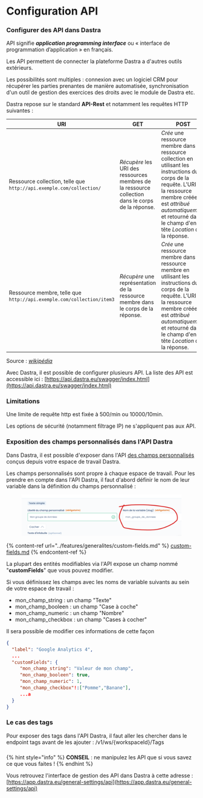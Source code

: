 # Configuration API

### Configurer des API dans Dastra&#x20;

API signifie _**application programming interface**_ ou « interface de programmation d’application » en français.&#x20;

Les API permettent de connecter la plateforme Dastra a d'autres outils extérieurs.&#x20;

Les possibilités sont multiples : connexion avec un logiciel CRM pour récupérer les parties prenantes de manière automatisée, synchronisation d'un outil de gestion des exercices des droits avec le module de Dastra etc.

Dastra repose sur le standard **API-Rest** et notamment les requêtes HTTP suivantes :&#x20;



| URI                                                                   | GET                                                                                               | POST                                                                                                                                                                                                                                           | PUT                                                                                                                                                                                                | PATCH                                                                                                                                                                                                                  | DELETE                                                                                   |
| --------------------------------------------------------------------- | ------------------------------------------------------------------------------------------------- | ---------------------------------------------------------------------------------------------------------------------------------------------------------------------------------------------------------------------------------------------- | -------------------------------------------------------------------------------------------------------------------------------------------------------------------------------------------------- | ---------------------------------------------------------------------------------------------------------------------------------------------------------------------------------------------------------------------- | ---------------------------------------------------------------------------------------- |
| Ressource collection, telle que `http://api.exemple.com/collection/`  | _Récupère_ les URI des ressources membres de la ressource collection dans le corps de la réponse. | _Crée_ une ressource membre dans la ressource collection en utilisant les instructions du corps de la requête. L'URI de la ressource membre créée est _attribué automatiquement_ et retourné dans le champ d'en-tête _Location_ de la réponse. | _Remplace_ toutes les représentations des ressources membres de la ressource collection par la représentation dans le corps de la requête, ou _crée_ la ressource collection si elle n'existe pas. | _Met à jour_ toutes les représentations des ressources membres de la ressource collection en utilisant les instructions du corps de la requête, ou _crée éventuellement_ la ressource collection si elle n'existe pas. | _Supprime_ toutes les représentations des ressources membres de la ressource collection. |
| Ressource membre, telle que `http://api.exemple.com/collection/item3` | _Récupère_ une représentation de la ressource membre dans le corps de la réponse.                 | _Crée_ une ressource membre dans la ressource membre en utilisant les instructions du corps de la requête. L'URI de la ressource membre créée est _attribué automatiquement_ et retourné dans le champ d'en-tête _Location_ de la réponse.     | _Remplace_ toutes les représentations de la ressource membre, ou _crée_ la ressource membre si elle n'existe pas, par la représentation dans le corps de la requête.                               | _Met à jour_ toutes les représentations de la ressource membre, ou _crée éventuellement_ la ressource membre si elle n'existe pas, en utilisant les instructions du corps de la requête.                               | _Supprime_ toutes les représentations de la ressource membre.                            |

&#x20;Source : [_wikipédia_](https://fr.wikipedia.org/wiki/Representational\_state\_transfer)&#x20;



Avec Dastra, il est possible de configurer plusieurs API. La liste des API est accessible ici : [https://api.dastra.eu/swagger/index.html](https://api.dastra.eu/swagger/index.html)

### Limitations&#x20;

Une limite de requête http est fixée à 500/min ou 10000/10min.

Les options de sécurité (notamment filtrage IP) ne s'appliquent pas aux API.&#x20;

### Exposition des champs personnalisés dans l'API Dastra&#x20;

Dans Dastra, il est possible d'exposer dans l'API [des champs personnalisés](../features/generalites/custom-fields.md) conçus depuis votre espace de travail Dastra.&#x20;

Les champs personnalisés sont propre à chaque espace de travail. Pour les prendre en compte dans l'API Dastra, il faut d'abord définir le nom de leur variable dans la définition du champs personnalisé :&#x20;

<figure><img src="../.gitbook/assets/image (276).png" alt=""><figcaption></figcaption></figure>

{% content-ref url="../features/generalites/custom-fields.md" %}
[custom-fields.md](../features/generalites/custom-fields.md)
{% endcontent-ref %}

La plupart des entités modifiables via l'API expose un champ nommé "**customFields**" que vous pouvez modifier.&#x20;

Si vous définissez les champs avec les noms de variable suivants au sein de votre espace de travail :&#x20;

* mon\_champ\_string : un champ "Texte"
* mon\_champ\_booleen : un champ "Case à coche"
* mon\_champ\_numeric : un champ "Nombre"
* mon\_champ\_checkbox : un champ "Cases à cocher"

Il sera possible de modifier ces informations de cette façon

```json
{ 
  "label": "Google Analytics 4",
  ...
  "customFields": {
     "mon_champ_string": "Valeur de mon champ",
     "mon_champ_booleen": true,
     "mon_champ_numeric": 1,
     "mon_champ_checkbox"!:["Pomme","Banane"],
     ...a
  }
}
```

### Le cas des tags

Pour exposer des tags dans l'API Dastra, il faut aller les chercher dans le endpoint tags avant de les ajouter : /v1/ws/{workspaceId}/Tags

###

{% hint style="info" %}
**CONSEIL** : ne manipulez les API que si vous savez ce que vous faites !
{% endhint %}



Vous retrouvez l'interface de gestion des API dans Dastra à cette adresse : [https://app.dastra.eu/general-settings/api](https://app.dastra.eu/general-settings/api)





